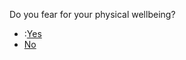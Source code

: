<p>Do you fear for your physical wellbeing?</p>
<ul>
<li>:<a href="organisations?services=physical_security">Yes</a></li>
<li><a href="../no_physical_risk">No</a></li>
</ul>
